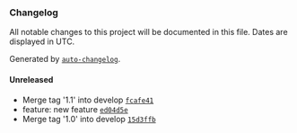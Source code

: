 ### Changelog

All notable changes to this project will be documented in this file. Dates are displayed in UTC.

Generated by [`auto-changelog`](https://github.com/CookPete/auto-changelog).

#### Unreleased

- Merge tag '1.1' into develop [`fcafe41`](https://github.com/joaomatossilva/gitversionflow/commit/fcafe41ab393f3158e806df9d2142d317651d267)
- feature: new feature [`ed04d5e`](https://github.com/joaomatossilva/gitversionflow/commit/ed04d5e485f5f5cb7305f6dac2ecb14f114cbf94)
- Merge tag '1.0' into develop [`15d3ffb`](https://github.com/joaomatossilva/gitversionflow/commit/15d3ffbb35299239ce0bbb6b88fb6fcf8a38c137)
